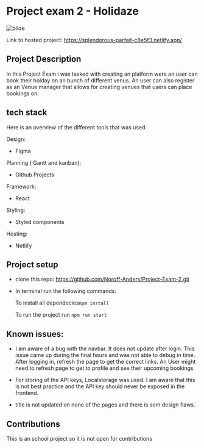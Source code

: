 # Project exam 2 - Holidaze

![bilde](https://github.com/Noroff-Anders/Project-Exam-2/assets/114410771/1d2048fb-4910-4fe1-a9be-6abc1c844800)


Link to hosted project: https://splendorous-parfait-c8e5f3.netlify.app/


## Project Description
In this Project Exam i was tasked with creating an platform were an user can book their holday on an bunch of different venus. An user can also register as an Venue manager that allows for creating venues that users can place bookings on.

##  tech stack
 Here is an overview of the different tools that was used:

 Design: 
   - Figma
     
 Planning ( Gantt and kanban):
   - Github Projects
     
 Framework:
   - React
     
 Styling:
   - Styled components
     
Hosting:
   - Netlify


## Project setup
 - clone this repo: https://github.com/Noroff-Anders/Project-Exam-2.git

 - In terminal run the following commands:

    To install all dependecies``` npm install ```
   
    To run the project run ``` npm run start ```

## Known issues:

 - I am aware of a bug with the navbar. It does not update after login. This issue came up during the final hours and was not able to debug in time. After logging in, refresh the page to get the correct links. An User might need to refresh page to get to profile and see their upcoming bookings

 -  For storing of the API keys, Localstorage was used. I am aware that this is not best practice and the API key should never be exposed in the frontend.

 - title is not updated on none of the pages and there is som design flaws. 

## Contributions
This is an school project so it is not open for contributions

